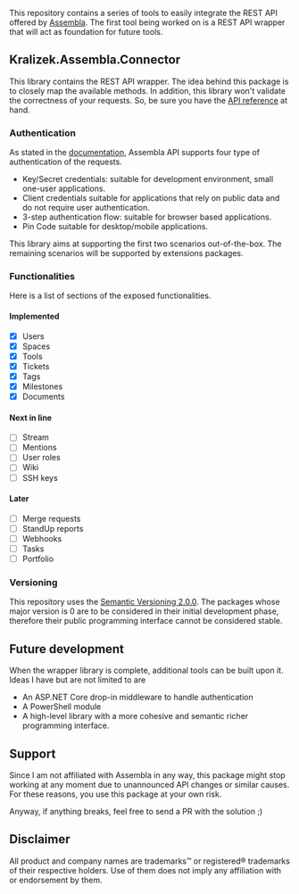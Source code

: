 This repository contains a series of tools to easily integrate the REST API offered by [Assembla](https://www.assembla.com/).
The first tool being worked on is a REST API wrapper that will act as foundation for future tools.

## Kralizek.Assembla.Connector
This library contains the REST API wrapper. The idea behind this package is to closely map the available methods.
In addition, this library won't validate the correctness of your requests. So, be sure you have the [API reference](http://api-docs.assembla.cc/content/api_reference.html) at hand.

### Authentication
As stated in the [documentation](http://api-docs.assembla.cc/content/authentication.html), Assembla API supports four type of authentication of the requests.

* Key/Secret credentials: suitable for development environment, small one-user applications.
* Client credentials suitable for applications that rely on public data and do not require user authentication.
* 3-step authentication flow: suitable for browser based applications.
* Pin Code suitable for desktop/mobile applications. 

This library aims at supporting the first two scenarios out-of-the-box.
The remaining scenarios will be supported by extensions packages.

### Functionalities
Here is a list of sections of the exposed functionalities.

#### Implemented
- [x] Users
- [x] Spaces
- [x] Tools
- [x] Tickets
- [x] Tags
- [x] Milestones
- [x] Documents

#### Next in line
- [ ] Stream
- [ ] Mentions
- [ ] User roles
- [ ] Wiki
- [ ] SSH keys

#### Later
- [ ] Merge requests
- [ ] StandUp reports
- [ ] Webhooks
- [ ] Tasks
- [ ] Portfolio

### Versioning
This repository uses the [Semantic Versioning 2.0.0](http://semver.org/spec/v2.0.0.html).
The packages whose major version is 0 are to be considered in their initial development phase, therefore their public programming interface cannot be considered stable.

## Future development
When the wrapper library is complete, additional tools can be built upon it.
Ideas I have but are not limited to are
* An ASP.NET Core drop-in middleware to handle authentication
* A PowerShell module
* A high-level library with a more cohesive and semantic richer programming interface.

## Support
Since I am not affiliated with Assembla in any way, this package might stop working at any moment due to unannounced API changes or similar causes. For these reasons, you use this package at your own risk.

Anyway, if anything breaks, feel free to send a PR with the solution ;)

## Disclaimer
All product and company names are trademarks™ or registered® trademarks of their respective holders. Use of them does not imply any affiliation with or endorsement by them. 